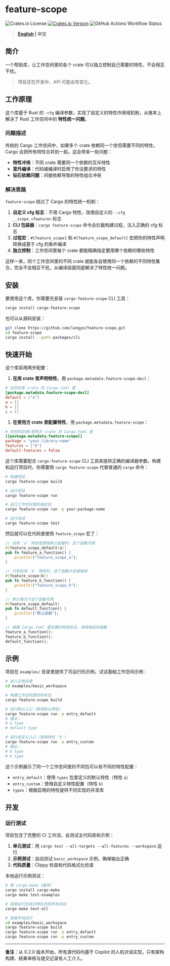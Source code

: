 # feature-scope

![Crates.io License](https://img.shields.io/crates/l/feature-scope)
[![Crates.io Version](https://img.shields.io/crates/v/feature-scope)](https://docs.rs/feature-scope)
![GitHub Actions Workflow Status](https://img.shields.io/github/actions/workflow/status/langyo/feature-scope/test.yml)

> **[English](README.md) | 中文**

## 简介

一个帮助库，让工作空间里的各个 crate 可以独立控制自己需要的特性，不会相互干扰。

> 项目还在开发中，API 可能会有变化。

## 工作原理

这个库基于 Rust 的 `-cfg` 编译参数，实现了自定义的特性作用域机制，从根本上解决了 Rust 工作空间中的 **特性统一问题**。

### 问题描述

传统的 Cargo 工作空间中，如果多个 crate 依赖同一个库但需要不同的特性，Cargo 会把所有特性合并到一起。这会带来一些问题：

- **特性冲突**：不同 crate 需要同一个依赖的互斥特性
- **意外编译**：代码被编译时启用了你没要求的特性
- **钻石依赖问题**：间接依赖导致的特性组合冲突

### 解决思路

`feature-scope` 绕过了 Cargo 的特性统一机制：

1. **自定义 cfg 标志**：不用 Cargo 特性，改用自定义的 `--cfg __scope_<feature>` 标志
2. **CLI 包装器**：`cargo feature-scope` 命令会拦截构建过程，注入正确的 cfg 标志
3. **过程宏**：`#[feature_scope]` 和 `#[feature_scope_default]` 宏把你的特性声明转换成基于 cfg 的条件编译
4. **独立控制**：工作空间里每个 crate 都能精确指定要用哪个依赖的哪些特性

这样一来，同个工作空间里的不同 crate 就能各自使用同一个依赖的不同特性集合，完全不会相互干扰，从编译层面彻底解决了特性统一问题。

## 安装

要使用这个库，你需要先安装 `cargo-feature-scope` CLI 工具：

```bash
cargo install cargo-feature-scope
```

也可以从源码安装：

```bash
git clone https://github.com/langyo/feature-scope.git
cd feature-scope
cargo install --path packages/cli
```

## 快速开始

这个库采用两步配置：

1. **在库 crate 里声明特性**，用 `package.metadata.feature-scope-decl`：

```toml
# 在你的库 crate 的 Cargo.toml 里
[package.metadata.feature-scope-decl]
default = ["a"]
a = []
b = []
c = []
```

1. **在使用方 crate 里配置特性**，用 `package.metadata.feature-scope`：

```toml
# 在你的应用/使用方 crate 的 Cargo.toml 里
[[package.metadata.feature-scope]]
package = "your-library-name"
features = ["b"]
default-features = false
```

这个库需要配合 `cargo-feature-scope` CLI 工具来提供正确的编译器参数。构建和运行项目时，你需要用 `cargo feature-scope` 代替普通的 `cargo` 命令：

```bash
# 构建项目
cargo feature-scope build

# 运行项目
cargo feature-scope run

# 运行工作空间里的指定包
cargo feature-scope run -p your-package-name

# 运行测试
cargo feature-scope test
```

然后就可以在代码里使用 `feature_scope` 宏了：

```rust
// 启用 `a` 特性或使用默认配置时，这个函数可用
#[feature_scope_default(a)]
pub fn feature_a_function() {
    println!("feature_scope_a");
}

// 只有启用 `b` 特性时，这个函数才会被编译
#[feature_scope(b)]
pub fn feature_b_function() {
    println!("feature_scope_b");
}

// 默认情况下这个函数可用
#[feature_scope_default]
pub fn default_function() {
    println!("默认函数");
}

// 根据 Cargo.toml 里设置的特性标志，调用相应的函数
feature_a_function();
feature_b_function();
default_function();
```

## 示例

项目在 `examples/` 目录里提供了可运行的示例。试试基础工作空间示例：

```bash
# 进入示例目录
cd examples/basic_workspace

# 构建工作空间里的所有包
cargo feature-scope build

# 运行默认入口（使用默认特性）
cargo feature-scope run -p entry_default
# 输出：
# a type
# default type

# 运行自定义入口（使用特性 'b'）
cargo feature-scope run -p entry_custom
# 输出：
# b type
# b type
```

这个示例展示了同一个工作空间里的不同包可以有不同的特性配置：

- `entry_default`：使用 `types` 包里定义的默认特性（特性 `a`）
- `entry_custom`：使用自定义特性配置（特性 `b`）
- `types`：根据启用的特性提供不同实现的共享库

## 开发

### 运行测试

项目包含了完整的 CI 工作流，会测试主代码库和示例：

1. **单元测试**：用 `cargo test --all-targets --all-features --workspace` 运行
2. **示例测试**：自动测试 `basic_workspace` 示例，确保输出正确
3. **代码质量**：Clippy 检查和代码格式化检查

本地运行示例测试：

```bash
# 用 cargo-make（推荐）
cargo install cargo-make
cargo make test-examples

# 或者运行包括示例在内的所有测试
cargo make test-all

# 或者手动运行
cd examples/basic_workspace
cargo feature-scope build
cargo feature-scope run -p entry_default
cargo feature-scope run -p entry_custom
```

---

**备注**：从 0.2.0 版本开始，所有源代码均基于 Copilot 的人机对话实现，只有架构构建、结果审核与提交记录有人工介入。
